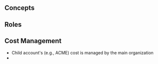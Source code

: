 ## Concepts

## Roles

## Cost Management
- Child account's (e.g., ACME) cost is managed by the main organization
- 

